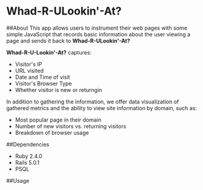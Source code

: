 # Whad-R-ULookin'-At?

##About
This app allows users to instrument their web pages with some simple JavaScript that records basic information about the user viewing a page and sends it back to **Whad-R-ULookin'-At?**

**Whad-R-U-Lookin'-At?** captures:
* Visitor's IP
* URL visited
* Date and Time of visit
* Visitor's Browser Type
* Whether visitor is new or returngin

In addition to gathering the information, we offer data visualization of gathered metrics and the ability to view site information by domain, such as:
* Most popular page in their domain
* Number of new visitors vs. returning visitors
* Breakdown of browser usage

##Dependencies
* Ruby 2.4.0
* Rails 5.0.1
* PSQL

##Usage



<!-- * Configuration

* Database creation

* Database initialization

* How to run the test suite

* Services (job queues, cache servers, search engines, etc.)

* Deployment instructions

* ... -->
